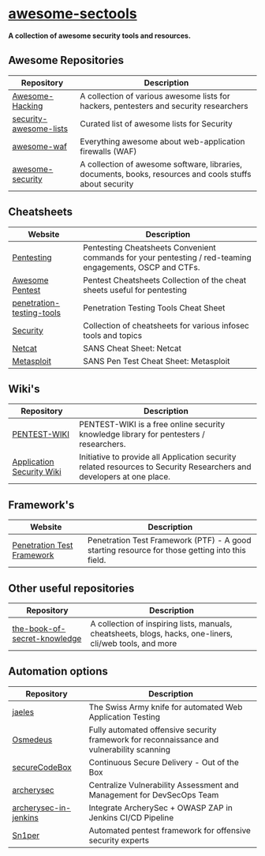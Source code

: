# [awesome-sectools](https://github.com/arainho/awesome-sectools)

**A collection of awesome security tools and resources.**

## Awesome Repositories

Repository | Description
---- | ----
[Awesome-Hacking](https://github.com/Hack-with-Github/Awesome-Hacking)  | A collection of various awesome lists for hackers, pentesters and security researchers
[security-awesome-lists](https://project-awesome.org/#security)| Curated list of awesome lists for Security
[awesome-waf](https://github.com/0xInfection/Awesome-WAF) | Everything awesome about web-application firewalls (WAF)
[awesome-security](https://awesomelists.top/#repos/sbilly/awesome-security) | A collection of awesome software, libraries, documents, books, resources and cools stuffs about security

## Cheatsheets

Website | Description
---- | ----
[Pentesting](https://ired.team/offensive-security-experiments/offensive-security-cheetsheets)  | Pentesting Cheatsheets Convenient commands for your pentesting / red-teaming engagements, OSCP and CTFs.
[Awesome Pentest](https://github.com/coreb1t/awesome-pentest-cheat-sheets) | Pentest Cheatsheets 	Collection of the cheat sheets useful for pentesting
[penetration-testing-tools](https://highon.coffee/blog/penetration-testing-tools-cheat-sheet/) | Penetration Testing Tools Cheat Sheet
[Security](https://github.com/andrewjkerr/security-cheatsheets) | Collection of cheatsheets for various infosec tools and topics
[Netcat](https://www.sans.org/blog/sans-cheat-sheet-netcat)  | SANS Cheat Sheet: Netcat
[Metasploit](https://www.sans.org/blog/sans-pen-test-cheat-sheet-metasploit) | SANS Pen Test Cheat Sheet: Metasploit

## Wiki's

Repository | Description
---- | ----
[PENTEST-WIKI](https://github.com/nixawk/pentest-wiki)  | PENTEST-WIKI is a free online security knowledge library for pentesters / researchers.
[Application Security Wiki](https://appsecwiki.com) |  Initiative to provide all Application security related resources to Security Researchers and developers at one place. 

## Framework's

Website | Description
---- | ----
[Penetration Test Framework](http://www.vulnerabilityassessment.co.uk/Penetration%20Test.html)  | Penetration Test Framework (PTF) - A good starting resource for those getting into this field.

## Other useful repositories

Repository | Description
---- | ----
[the-book-of-secret-knowledge](https://github.com/trimstray/the-book-of-secret-knowledge) | A collection of inspiring lists, manuals, cheatsheets, blogs, hacks, one-liners, cli/web tools, and more

## Automation options

Repository | Description
---- | ----
[jaeles](https://github.com/jaeles-project/jaeles)              | The Swiss Army knife for automated Web Application Testing
[Osmedeus](https://github.com/j3ssie/Osmedeus)                  | Fully automated offensive security framework for reconnaissance and vulnerability scanning
[secureCodeBox](https://github.com/secureCodeBox/secureCodeBox) | Continuous Secure Delivery - Out of the Box
[archerysec](https://github.com/archerysec/archerysec)          | Centralize Vulnerability Assessment and Management for DevSecOps Team
[archerysec-in-jenkins](https://blog.archerysec.com/Integrate-ArcherySec-OWASP-ZAP-in-Jenkins-CICD-Pipeline) | Integrate ArcherySec + OWASP ZAP in Jenkins CI/CD Pipeline
[Sn1per](https://github.com/1N3/Sn1per)                         | Automated pentest framework for offensive security experts


